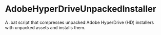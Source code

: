 # AdobeHyperDriveUnpackedInstaller
 A .bat script that compresses unpacked Adobe HyperDrive (HD) installers with unpacked assets and installs them.
